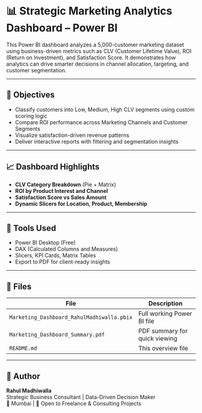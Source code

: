 # 📊 Strategic Marketing Analytics Dashboard – Power BI

This Power BI dashboard analyzes a 5,000-customer marketing dataset using business-driven metrics such as CLV (Customer Lifetime Value), 
ROI (Return on Investment), and Satisfaction Score. It demonstrates how analytics can drive smarter decisions in channel allocation, targeting, and customer segmentation.

---

## 🧠 Objectives

- Classify customers into Low, Medium, High CLV segments using custom scoring logic
- Compare ROI performance across Marketing Channels and Customer Segments
- Visualize satisfaction-driven revenue patterns
- Deliver interactive reports with filtering and segmentation insights

---

## 📈 Dashboard Highlights

- **CLV Category Breakdown** (Pie + Matrix)
- **ROI by Product Interest and Channel**
- **Satisfaction Score vs Sales Amount**
- **Dynamic Slicers for Location, Product, Membership**

---

## 🔧 Tools Used

- Power BI Desktop (Free)
- DAX (Calculated Columns and Measures)
- Slicers, KPI Cards, Matrix Tables
- Export to PDF for client-ready insights

---

## 📁 Files

| File | Description |
|------|-------------|
| `Marketing_Dashboard_RahulMadhiwalla.pbix` | Full working Power BI file |
| `Marketing_Dashboard_Summary.pdf` | PDF summary for quick viewing |
| `README.md` | This overview file |

---

## 👤 Author

**Rahul Madhiwalla**  
Strategic Business Consultant | Data-Driven Decision Maker  
📍 Mumbai | 💼 Open to Freelance & Consulting Projects  
